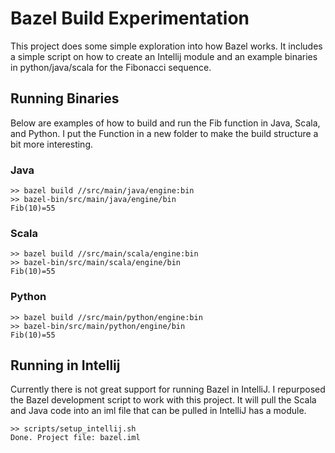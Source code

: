 # Bazel Build Experimentation

This project does some simple exploration into how Bazel works.  It includes a simple script on how to create an Intellij module and an example binaries in python/java/scala for the Fibonacci sequence.

## Running Binaries

Below are examples of how to build and run the Fib function in Java, Scala, and Python.  I put the
Function in a new folder to make the build structure a bit more interesting.

### Java

```
>> bazel build //src/main/java/engine:bin
>> bazel-bin/src/main/java/engine/bin
Fib(10)=55
```

### Scala

```
>> bazel build //src/main/scala/engine:bin
>> bazel-bin/src/main/scala/engine/bin
Fib(10)=55
```

### Python

```
>> bazel build //src/main/python/engine:bin
>> bazel-bin/src/main/python/engine/bin
Fib(10)=55
```

## Running in Intellij

Currently there is not great support for running Bazel in IntelliJ.  I repurposed the Bazel development script to work with this project.  It will pull the Scala and Java code into an iml file that can be pulled in IntelliJ has a module.

```
>> scripts/setup_intellij.sh
Done. Project file: bazel.iml
```